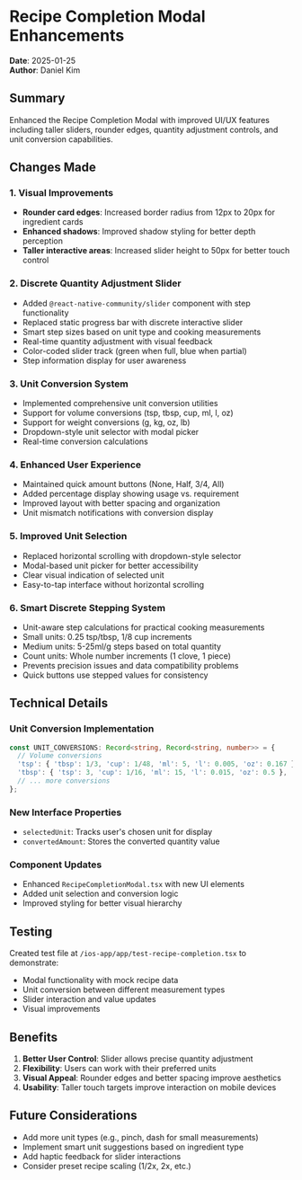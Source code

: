# Recipe Completion Modal Enhancements

**Date**: 2025-01-25  
**Author**: Daniel Kim

## Summary

Enhanced the Recipe Completion Modal with improved UI/UX features including taller sliders, rounder edges, quantity adjustment controls, and unit conversion capabilities.

## Changes Made

### 1. Visual Improvements
- **Rounder card edges**: Increased border radius from 12px to 20px for ingredient cards
- **Enhanced shadows**: Improved shadow styling for better depth perception
- **Taller interactive areas**: Increased slider height to 50px for better touch control

### 2. Discrete Quantity Adjustment Slider
- Added `@react-native-community/slider` component with step functionality
- Replaced static progress bar with discrete interactive slider
- Smart step sizes based on unit type and cooking measurements
- Real-time quantity adjustment with visual feedback
- Color-coded slider track (green when full, blue when partial)
- Step information display for user awareness

### 3. Unit Conversion System
- Implemented comprehensive unit conversion utilities
- Support for volume conversions (tsp, tbsp, cup, ml, l, oz)
- Support for weight conversions (g, kg, oz, lb)
- Dropdown-style unit selector with modal picker
- Real-time conversion calculations

### 4. Enhanced User Experience
- Maintained quick amount buttons (None, Half, 3/4, All)
- Added percentage display showing usage vs. requirement
- Improved layout with better spacing and organization
- Unit mismatch notifications with conversion display

### 5. Improved Unit Selection
- Replaced horizontal scrolling with dropdown-style selector
- Modal-based unit picker for better accessibility
- Clear visual indication of selected unit
- Easy-to-tap interface without horizontal scrolling

### 6. Smart Discrete Stepping System
- Unit-aware step calculations for practical cooking measurements
- Small units: 0.25 tsp/tbsp, 1/8 cup increments
- Medium units: 5-25ml/g steps based on total quantity
- Count units: Whole number increments (1 clove, 1 piece)
- Prevents precision issues and data compatibility problems
- Quick buttons use stepped values for consistency

## Technical Details

### Unit Conversion Implementation
```typescript
const UNIT_CONVERSIONS: Record<string, Record<string, number>> = {
  // Volume conversions
  'tsp': { 'tbsp': 1/3, 'cup': 1/48, 'ml': 5, 'l': 0.005, 'oz': 0.167 },
  'tbsp': { 'tsp': 3, 'cup': 1/16, 'ml': 15, 'l': 0.015, 'oz': 0.5 },
  // ... more conversions
};
```

### New Interface Properties
- `selectedUnit`: Tracks user's chosen unit for display
- `convertedAmount`: Stores the converted quantity value

### Component Updates
- Enhanced `RecipeCompletionModal.tsx` with new UI elements
- Added unit selection and conversion logic
- Improved styling for better visual hierarchy

## Testing

Created test file at `/ios-app/app/test-recipe-completion.tsx` to demonstrate:
- Modal functionality with mock recipe data
- Unit conversion between different measurement types
- Slider interaction and value updates
- Visual improvements

## Benefits

1. **Better User Control**: Slider allows precise quantity adjustment
2. **Flexibility**: Users can work with their preferred units
3. **Visual Appeal**: Rounder edges and better spacing improve aesthetics
4. **Usability**: Taller touch targets improve interaction on mobile devices

## Future Considerations

- Add more unit types (e.g., pinch, dash for small measurements)
- Implement smart unit suggestions based on ingredient type
- Add haptic feedback for slider interactions
- Consider preset recipe scaling (1/2x, 2x, etc.)